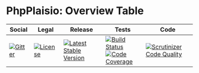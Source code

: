 # PhpPlaisio: Overview Table

<table>
<thead>
<tr>
<th>Social</th>
<th>Legal</th>
<th>Release</th>
<th>Tests</th>
<th>Code</th>
</tr>
</thead>
<tbody>
<tr>
<td>
<a href="https://gitter.im/PhpPlaisio/PhpPlaisio"><img src="https://badges.gitter.im/PhpPlaisio/PhpPlaisio.svg" alt="Gitter"/></a>
</td>
<td>
<a href="https://packagist.org/packages/plaisio/table-overview"><img src="https://poser.pugx.org/plaisio/table-overview/license" alt="License"/></a>
</td>
<td>
<a href="https://packagist.org/packages/plaisio/table-overview"><img src="https://poser.pugx.org/plaisio/table-overview/v/stable" alt="Latest Stable Version"/></a>
</td>
<td>
<a href="https://travis-ci.org/PhpPlaisio/table-overview"><img src="https://travis-ci.org/PhpPlaisio/table-overview.svg?branch=master" alt="Build Status"/></a><br/>
<a href="https://scrutinizer-ci.com/g/PhpPlaisio/table-overview/?branch=master"><img src="https://scrutinizer-ci.com/g/PhpPlaisio/table-overview/badges/coverage.png?b=master" alt="Code Coverage"/></a>
</td>
<td>
<a href="https://scrutinizer-ci.com/g/PhpPlaisio/table-overview/?branch=master"><img src="https://scrutinizer-ci.com/g/PhpPlaisio/table-overview/badges/quality-score.png?b=master" alt="Scrutinizer Code Quality"/></a>
</td>
</tr>
</tbody>
</table>
